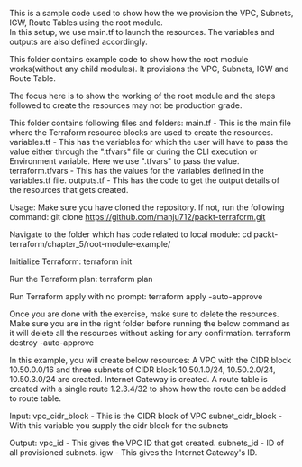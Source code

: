This is a sample code used to show how the we provision the VPC, Subnets, IGW, Route Tables using the root module.  
In this setup, we use main.tf to launch the resources. 
The variables and outputs are also defined accordingly. 

This folder contains example code to show how the root module works(without any child modules).
It provisions the VPC, Subnets, IGW and Route Table.

The focus here is to show the working of the root module and the steps followed to create 
the resources may not be production grade. 

This folder contains following files and folders:
main.tf          - This is the main file where the Terraform resource blocks are used to create the resources. 
variables.tf     - This has the variables for which the user will have to pass the value either through the      ".tfvars" file or during the CLI execution or Environment variable. Here we use ".tfvars" to pass the value. 
terraform.tfvars - This has the values for the variables defined in the variables.tf file. 
outputs.tf       - This has the code to get the output details of the resources that gets created. 

Usage:
Make sure you have cloned the repository. If not, run the following command:
git clone https://github.com/manju712/packt-terraform.git

Navigate to the folder which has code related to local module:
cd packt-terraform/chapter_5/root-module-example/

Initialize Terraform:
terraform init

Run the Terraform plan:
terraform plan

Run Terraform apply with no prompt:
terraform apply -auto-approve

Once you are done with the exercise, make sure to delete the resources. 
Make sure you are in the right folder before running the below command as it will delete all the resources without asking for any confirmation. 
terraform destroy -auto-approve 

In this example, you will create below resources:
A VPC with the CIDR block 10.50.0.0/16 and three subnets of CIDR block 10.50.1.0/24, 10.50.2.0/24, 10.50.3.0/24 are created.
Internet Gateway is created. 
A route table is created with a single route 1.2.3.4/32 to show how the route can be added to route table. 

Input:
vpc_cidr_block     - This is the CIDR block of VPC
subnet_cidr_block  - With this variable you supply the cidr block for the subnets

Output:
vpc_id      - This gives the VPC ID that got created. 
subnets_id  - ID of all provisioned subnets.
igw         - This gives the Internet Gateway's ID. 